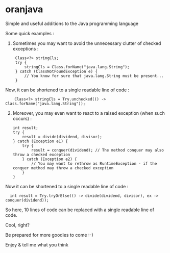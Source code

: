 # oranjava
Simple and useful additions to the Java programming language


Some quick examples :

1) Sometimes you may want to avoid the unnecessary clutter of checked exceptions :
      
        Class<?> stringCls;
        try {
            stringCls = Class.forName("java.lang.String");
        } catch (ClassNotFoundException e) {
            // You know for sure that java.lang.String must be present...
        }
        
Now, it can be shortened to a single readable line of code :
        
        Class<?> stringCls = Try.unchecked(() -> Class.forName("java.lang.String"));
        
        
2) Moreover, you may even want to react to a raised exception (when such occurs) :
     
       int result;
       try {
           result = divide(dividend, divisor);
       } catch (Exception e1) {
           try {
               result = conquer(dividend); // The method conquer may also throw a checked exception
           } catch (Exception e2) {
               // You may want to rethrow as RuntimeException - if the conquer method may throw a checked exception
           }
       }
     
Now it can be shortened to a single readable line of code :
     
      int result = Try.tryOrElse(() -> divide(dividend, divisor), ex -> conquer(dividend));
      
So here, 10 lines of code can be replaced with a single readable line of code.


Cool, right?

Be prepared for more goodies to come :-)


Enjoy & tell me what you think
